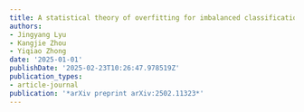 ```yaml
---
title: A statistical theory of overfitting for imbalanced classification
authors:
- Jingyang Lyu
- Kangjie Zhou
- Yiqiao Zhong
date: '2025-01-01'
publishDate: '2025-02-23T10:26:47.978519Z'
publication_types:
- article-journal
publication: '*arXiv preprint arXiv:2502.11323*'
---
```

